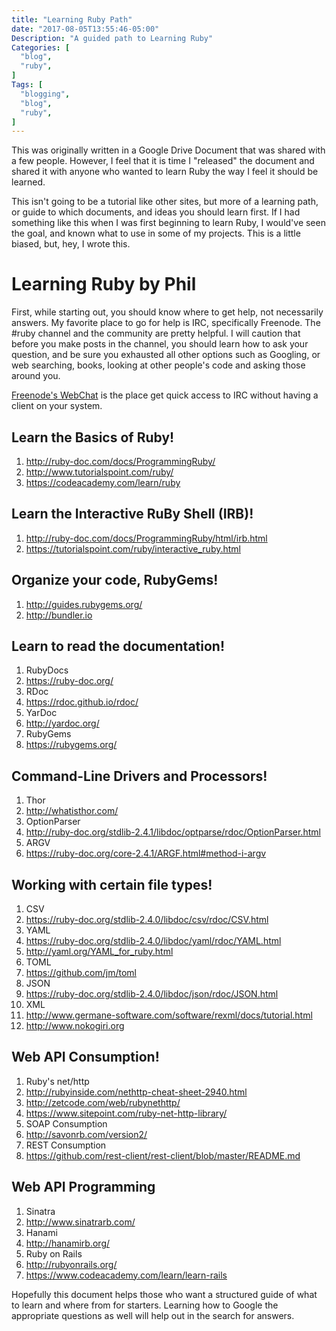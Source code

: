 ```yaml
---
title: "Learning Ruby Path"
date: "2017-08-05T13:55:46-05:00"
Description: "A guided path to Learning Ruby"
Categories: [
  "blog",
  "ruby",
]
Tags: [
  "blogging",
  "blog",
  "ruby",
]
---
```


This was originally written in a Google Drive Document that was shared with a few people. However, I feel that it is time I "released" the document and shared it with anyone who wanted to learn Ruby the way I feel it should be learned. 

This isn't going to be a tutorial like other sites, but more of a learning path, or guide to which documents, and ideas you should learn first. If I had something like this when I was first beginning to learn Ruby, I would've seen the goal, and known what to use in some of my projects. This is a little biased, but, hey, I wrote this. 

# Learning Ruby by Phil

First, while starting out, you should know where to get help, not necessarily answers. My favorite place to go for help is IRC, specifically Freenode. The #ruby channel and the community are pretty helpful. I will caution that before you make posts in the channel, you should learn how to ask your question, and be sure you exhausted all other options such as Googling, or web searching, books, looking at other people's code and asking those around you. 

[Freenode's WebChat](http://webchat.freenode.net/?channels=%23ruby%2C%23ruby-community%2C%23ruby-offtopic&uio=d4) is the place get quick access to IRC without having a client on your system. 

## Learn the Basics of Ruby!

1. http://ruby-doc.com/docs/ProgrammingRuby/
2. http://www.tutorialspoint.com/ruby/
3. https://codeacademy.com/learn/ruby

## Learn the Interactive RuBy Shell (IRB)!

1. http://ruby-doc.com/docs/ProgrammingRuby/html/irb.html
2. https://tutorialspoint.com/ruby/interactive_ruby.html

## Organize your code, RubyGems!

1. http://guides.rubygems.org/
2. http://bundler.io

## Learn to read the documentation!

1. RubyDocs
  1. https://ruby-doc.org/
2. RDoc
  1. https://rdoc.github.io/rdoc/
3. YarDoc
  1. http://yardoc.org/
4. RubyGems
  1. https://rubygems.org/

## Command-Line Drivers and Processors!

1. Thor
  1. http://whatisthor.com/
2. OptionParser
  1. http://ruby-doc.org/stdlib-2.4.1/libdoc/optparse/rdoc/OptionParser.html
3. ARGV
  1. https://ruby-doc.org/core-2.4.1/ARGF.html#method-i-argv

## Working with certain file types!

1. CSV
  1. https://ruby-doc.org/stdlib-2.4.0/libdoc/csv/rdoc/CSV.html
2. YAML
  1. https://ruby-doc.org/stdlib-2.4.0/libdoc/yaml/rdoc/YAML.html
  2. http://yaml.org/YAML_for_ruby.html
3. TOML
  1. https://github.com/jm/toml
4. JSON
  1. https://ruby-doc.org/stdlib-2.4.0/libdoc/json/rdoc/JSON.html
5. XML
  1. http://www.germane-software.com/software/rexml/docs/tutorial.html
  2. http://www.nokogiri.org

## Web API Consumption!

1. Ruby's net/http
  1. http://rubyinside.com/nethttp-cheat-sheet-2940.html
  2. http://zetcode.com/web/rubynethttp/
  3. https://www.sitepoint.com/ruby-net-http-library/
2. SOAP Consumption
  1. http://savonrb.com/version2/
3. REST Consumption
  2. https://github.com/rest-client/rest-client/blob/master/README.md

## Web API Programming

1. Sinatra
  1. http://www.sinatrarb.com/
2. Hanami
  1. http://hanamirb.org/
3. Ruby on Rails
  1. http://rubyonrails.org/
  2. https://www.codeacademy.com/learn/learn-rails

Hopefully this document helps those who want a structured guide of what to learn and where from for starters. Learning how to Google the appropriate questions as well will help out in the search for answers. 